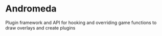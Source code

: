 # Andromeda

Plugin framework and API for hooking and overriding game functions to draw overlays and create plugins
